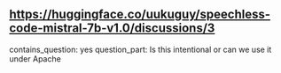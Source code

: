 ## https://huggingface.co/uukuguy/speechless-code-mistral-7b-v1.0/discussions/3

contains_question: yes
question_part: Is this intentional or can we use it under Apache
